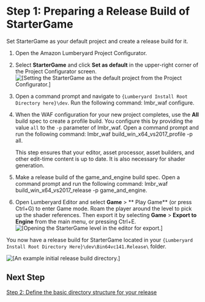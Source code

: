 # Step 1: Preparing a Release Build of StarterGame<a name="asset-bundler-starter-game-tutorial-step1"></a>

Set StarterGame as your default project and create a release build for it\.

1. Open the Amazon Lumberyard Project Configurator\.

1. Select **StarterGame** and click **Set as default** in the upper\-right corner of the Project Configurator screen\.  
![\[Setting the StarterGame as the default project from the Project Configurator.\]](http://docs.aws.amazon.com/lumberyard/latest/userguide/images/assetbundler/asset-bundler-project-configurator.png)

1. Open a command prompt and navigate to `{Lumberyard Install Root Directory here}\dev`\. Run the following command: lmbr\_waf configure\. 

1. When the WAF configuration for your new project completes, use the **All** build spec to create a profile build\. You configure this by providing the value `all` to the `-p` parameter of lmbr\_waf\. Open a command prompt and run the following command: lmbr\_waf build\_win\_x64\_vs2017\_profile \-p all\.

   This step ensures that your editor, asset processor, asset builders, and other edit\-time content is up to date\. It is also necessary for shader generation\.

1. Make a release build of the game\_and\_engine build spec\. Open a command prompt and run the following command: lmbr\_waf build\_win\_x64\_vs2017\_release \-p game\_and\_engine\.

1. Open Lumberyard Editor and select **Game** > ** Play Game** \(or press Ctrl\+G\) to enter Game mode\. Roam the player around the level to pick up the shader references\. Then export it by selecting **Game** > **Export to Engine** from the main menu, or pressing Ctrl\+E\.  
![\[Opening the StarterGame level in the editor for export.\]](http://docs.aws.amazon.com/lumberyard/latest/userguide/images/assetbundler/asset-bundler-level-in-editor.png)

You now have a release build for StarterGame located in your `{Lumberyard Install Root Directory Here}\dev\Bin64vc141.Release\` folder\. 

![\[An example initial release build directory.\]](http://docs.aws.amazon.com/lumberyard/latest/userguide/images/assetbundler/asset-bundler-qs-release-build.png)

## Next Step<a name="asset-bundler-starter-game-tutorial-step1.2"></a>

 [Step 2: Define the basic directory structure for your release](asset-bundler-starter-game-tutorial-step2.md) 